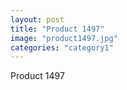 ```yaml
---
layout: post
title: "Product 1497"
image: "product1497.jpg"
categories: "category1"
---
```

Product 1497
